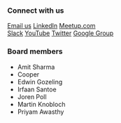 ### Connect with us
[Email us](mailto:netherlands@owasp.org)
[LinkedIn](https://nl.linkedin.com/company/owasp-netherlands)
[Meetup.com](https://www.meetup.com/OWASP-Chapter-Netherlands-Meetup/)  
[Slack](https://owasp.slack.com/archives/C071Q8DQA)
[YouTube](https://www.youtube.com/c/OWASPNetherlands)
[Twitter](https://twitter.com/owasp_nl)
[Google Group](https://groups.google.com/a/owasp.org/forum/#!forum/netherlands-chapter) 

### Board members
* Amit Sharma
* Cooper
* Edwin Gozeling
* Irfaan Santoe
* Joren Poll
* Martin Knobloch
* Priyam Awasthy
